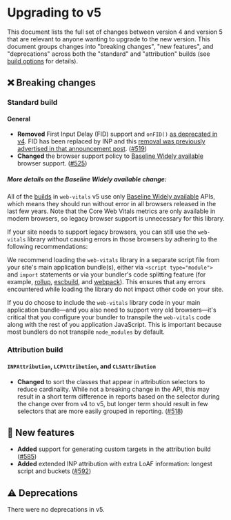 # Upgrading to v5

This document lists the full set of changes between version 4 and version 5 that are relevant to anyone wanting to upgrade to the new version. This document groups changes into "breaking changes", "new features", and "deprecations" across both the "standard" and "attribution" builds (see [build options](/#build-options) for details).

## ❌ Breaking changes

### Standard build

#### General

- **Removed** First Input Delay (FID) support and `onFID()` [as deprecated in v4](./upgrading-to-v4.md#%EF%B8%8F-deprecations). FID has been replaced by INP and this [removal was previously advertised in that announcement post](https://web.dev/blog/inp-cwv-launch#fid_deprecation_timeline). ([#519](https://github.com/GoogleChrome/web-vitals/pull/519))
- **Changed** the browser support policy to [Baseline Widely available](https://web.dev/baseline) browser support. ([#525](https://github.com/GoogleChrome/web-vitals/pull/525))

##### More details on the Baseline Widely available change:

All of the [builds](README#build-options) in `web-vitals` v5 use only [Baseline Widely available](https://web.dev/baseline) APIs, which means they should run without error in all browsers released in the last few years. Note that the Core Web Vitals metrics are only available in modern browsers, so legacy browser support is unnecessary for this library.

If your site needs to support legacy browsers, you can still use the `web-vitals` library without causing errors in those browsers by adhering to the following recommendations:

We recommend loading the `web-vitals` library in a separate script file from your site's main application bundle(s), either via `<script type="module">` and `import` statements or via your bundler's code splitting feature (for example, [rollup](https://rollupjs.org/tutorial/#code-splitting), [escbuild](https://esbuild.github.io/api/#splitting), and [webpack](https://webpack.js.org/guides/code-splitting/)). This ensures that any errors encountered while loading the library do not impact other code on your site.

If you do choose to include the `web-vitals` library code in your main application bundle—and you also need to support very old browsers—it's critical that you configure your bundler to transpile the `web-vitals` code along with the rest of you application JavaScript. This is important because most bundlers do not transpile `node_modules` by default.

### Attribution build

#### `INPAttribution`, `LCPAttribution`, and `CLSAttribution`

- **Changed** to sort the classes that appear in attribution selectors to reduce cardinality. While not a breaking change in the API, this may result in a short term difference in reports based on the selector during the change over from v4 to v5, but longer term should result in few selectors that are more easily grouped in reporting. ([#518](https://github.com/GoogleChrome/web-vitals/pull/518))

## 🚀 New features

- **Added** support for generating custom targets in the attribution build ([#585](https://github.com/GoogleChrome/web-vitals/pull/585))
- **Added** extended INP attribution with extra LoAF information: longest script and buckets ([#592](https://github.com/GoogleChrome/web-vitals/pull/592))

## ⚠️ Deprecations

There were no deprecations in v5.
